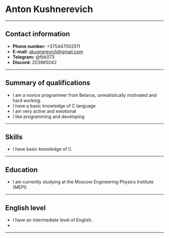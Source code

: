 # Anton Kushnerevich
***
## Contact information
* **Phone number:** +375447002511
* **E-mail:** akugnerevich@gmail.com
* **Telegram:** @fbk073
* **Discord:** 2038#5042
***
## Summary of qualifications
* I am a novice programmer from Belarus, unrealistically motivated and hard working.
* I have a basic knowledge of C language
* I am very active and emotional 
* I like programming and developing 
***
## Skills
* I have basic knowledge of C.
***
## Education
* I am currently studying at the Moscow Engineering Physics Institute (MEPI)
***
## English level
* I have an intermediate level of English.
* 
***
